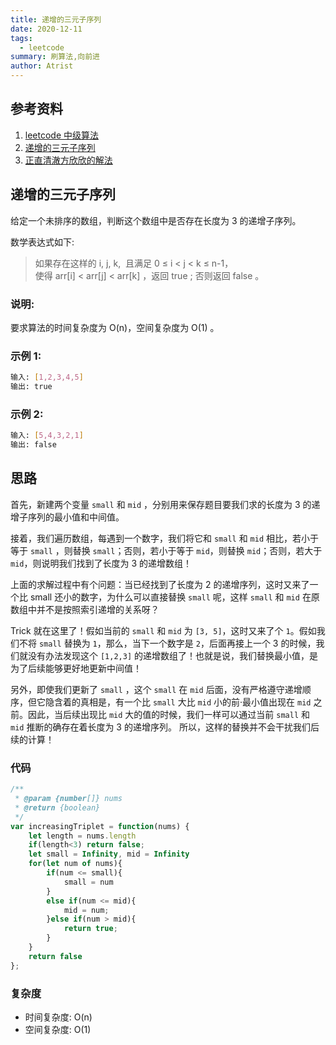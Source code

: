 ```yaml
---
title: 递增的三元子序列
date: 2020-12-11
tags:
  - leetcode
summary: 刷算法,向前进
author: Atrist
---
```


## 参考资料

1. [leetcode 中级算法](https://leetcode-cn.com/leetbook/detail/top-interview-questions-medium/)
2. [递增的三元子序列](https://leetcode-cn.com/problems/increasing-triplet-subsequence/description/)
3. [正直清澈方欣欣的解法](https://leetcode-cn.com/problems/increasing-triplet-subsequence/solution/c-xian-xing-shi-jian-fu-za-du-xiang-xi-jie-xi-da-b/)

## 递增的三元子序列
给定一个未排序的数组，判断这个数组中是否存在长度为 3 的递增子序列。

数学表达式如下:

>如果存在这样的 i, j, k,  且满足 0 ≤ i < j < k ≤ n-1， <br/>
>使得 arr[i] < arr[j] < arr[k] ，返回 true ; 否则返回 false 。
### 说明: 
要求算法的时间复杂度为 O(n)，空间复杂度为 O(1) 。

### 示例 1:
```bash
输入: [1,2,3,4,5]
输出: true
```
### 示例 2:
```bash
输入: [5,4,3,2,1]
输出: false
```
## 思路
首先，新建两个变量 `small` 和 `mid` ，分别用来保存题目要我们求的长度为 3 的递增子序列的最小值和中间值。

接着，我们遍历数组，每遇到一个数字，我们将它和 `small` 和 `mid` 相比，若小于等于 `small` ，则替换 `small`；否则，若小于等于 `mid`，则替换 `mid`；否则，若大于 `mid`，则说明我们找到了长度为 3 的递增数组！

上面的求解过程中有个问题：当已经找到了长度为 2 的递增序列，这时又来了一个比 small 还小的数字，为什么可以直接替换 `small` 呢，这样 `small` 和 `mid` 在原数组中并不是按照索引递增的关系呀？

Trick 就在这里了！假如当前的 `small` 和 `mid` 为 `[3, 5]`，这时又来了个 `1`。假如我们不将 `small` 替换为 `1`，那么，当下一个数字是 `2`，后面再接上一个 3 的时候，我们就没有办法发现这个 `[1,2,3]` 的递增数组了！也就是说，我们替换最小值，是为了后续能够更好地更新中间值！

另外，即使我们更新了 `small` ，这个 `small` 在 `mid` 后面，没有严格遵守递增顺序，但它隐含着的真相是，有一个比 `small` 大比 `mid` 小的前·最小值出现在 `mid` 之前。因此，当后续出现比 `mid` 大的值的时候，我们一样可以通过当前 `small` 和 `mid` 推断的确存在着长度为 3 的递增序列。 所以，这样的替换并不会干扰我们后续的计算！
### 代码
```js
/**
 * @param {number[]} nums
 * @return {boolean}
 */
var increasingTriplet = function(nums) {
    let length = nums.length
    if(length<3) return false;
    let small = Infinity, mid = Infinity
    for(let num of nums){
        if(num <= small){
            small = num
        }
        else if(num <= mid){
            mid = num;
        }else if(num > mid){
            return true;
        }
    }
    return false
};
```
### 复杂度
- 时间复杂度: O(n)
- 空间复杂度: O(1)

